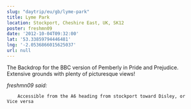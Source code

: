 ```yaml
---
slug: "daytrip/eu/gb/lyme-park"
title: Lyme Park
location: Stockport, Cheshire East, UK, SK12
poster: freshmn09
date: '2012-10-04T09:32:00'
lat: '53.33859794446481'
lng: '-2.0536866015625037'
url: null
---
```


The Backdrop for the BBC version of Pemberly in Pride and Prejudice. Extensive grounds with plenty of picturesque views!

<em>freshmn09 said:</em>

        Accessible from the A6 heading from stockport toward Disley, or Vice versa
